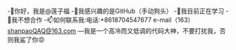 -👋你好，我是@莲子福
-👀我感兴趣的是GitHub（手动狗头）
-🌱我目前正在学习
-💞我不想合作
-📫如何联系我:电话:+8618704547677 e-mail（163）shanpaoQAQ@163.com
—我是一个高冷而又低调的代码大神，不要打扰我，否则我鲨了你😡
